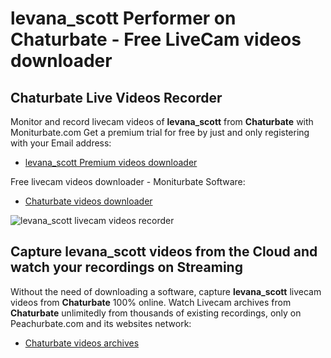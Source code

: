 # levana_scott Performer on Chaturbate - Free LiveCam videos downloader

## Chaturbate Live Videos Recorder

Monitor and record livecam videos of **levana_scott** from **Chaturbate** with Moniturbate.com
Get a premium trial for free by just and only registering with your Email address:
* [levana_scott Premium videos downloader](https://moniturbate.com/request-demo-licence-key.html)

Free livecam videos downloader - Moniturbate Software:
* [Chaturbate videos downloader](https://moniturbate.com/moniturbate-download-software.html)

![levana_scott livecam videos recorder](https://peachurnet.com/templates/moniturbate-software.png)


## Capture levana_scott videos from the Cloud and watch your recordings on Streaming

Without the need of downloading a software, capture **levana_scott** livecam videos from **Chaturbate** 100% online.
Watch Livecam archives from **Chaturbate** unlimitedly from thousands of existing recordings, only on Peachurbate.com and its websites network:
* [Chaturbate videos archives](https://peachurnet.com/)
